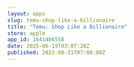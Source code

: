 ```yaml
---
layout: apps
slug: temu-shop-like-a-billionaire
title: "Temu: Shop Like a Billionaire"
store: apple
app_id: 1641486558
date: 2025-06-19T03:07:28Z
published: 2022-08-31T07:00:00Z
---
```


